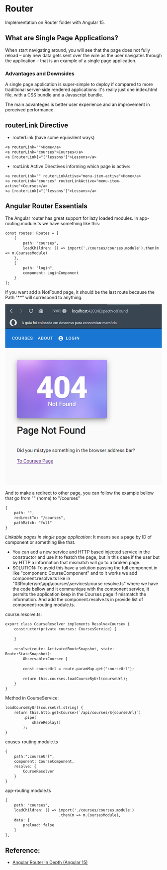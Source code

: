 # Router

Implementation on Router folder with Angular 15.

## What are Single Page Applications? 
When start navigating around, you will see that the page does not fully
reload – only new data gets sent over the wire as the user navigates
through the application – that is an example of a single page
application.


### Advantages and Downsides
A single page application is super-simple to deploy if compared to more traditional server-side rendered applications: it's really just one index.html file, with a CSS bundle and a Javascript bundle.

The main advanteges is better user experience and an improvement in perceived performance.

## routerLink Directive

- routerLink (have some equivalent ways)
```
<a routerLink="">Home</a>
<a routerLink="courses">Courses</a>
<a [routerLink]="['lessons']">Lessons</a>
```

- routLink Active Directives informing which page is active:
```
<a routerLink="" routerLinkActive="menu-item-active">Home</a>
<a routerLink="courses" routerLinkActive="menu-item-active">Courses</a>
<a [routerLink]="['lessons']">Lessons</a>
```

## Angular Router Essentials

The Angular router has great support for lazy loaded modules. In app-routing.module.ts we have something like this:

```
const routes: Routes = [
    {
        path: "courses",
        loadChildren: () => import('./courses/courses.module').then(m => m.CoursesModule)
    },
    {
        path: "login",
        component: LoginComponent
    }
];
```

If you want add a NotFound page, it should be the last route because the Path "**" will correspond to anything.

![plot](./images/03.404.png)

And to make a redirect to other page, you can follow the example bellow that go from "" (home) to "/courses"

```
{
    path: "",
    redirectTo: "/courses",
    pathMatch: "full"
}
```

*Linkable pages in single page application*: It means see a page by ID of component or something like that. 

- You can add a new service and HTTP based injected service in the constructor and use it to featch the page, but in this case if the user but by HTTP a information that mismatch will go to a broken page. 
- SOLUTION: To avoid this have a solution passing the full component in like "component: CourseComponent" and to it works we add component.resolve.ts like in "03Router\src\app\courses\services\course.resolve.ts" where we have the code bellow and it communique with the component service, it permits the application keep in the Courses page if mismatch the information. And add the component.resolve.ts in provide list of component-routing.module.ts.

course.resolve.ts:
```
export class CourseResolver implements Resolve<Course> {
    constructor(private courses: CoursesService) {

    }

    resolve(route: ActivatedRouteSnapshot, state: RouterStateSnapshot):
        Observable<Course> {

        const courseUrl = route.paramMap.get("courseUrl");

        return this.courses.loadCourseByUrl(courseUrl);
    }
}
```

Method in CourseService:
```
loadCourseByUrl(courseUrl:string) {
    return this.http.get<Course>(`/api/courses/${courseUrl}`)
        .pipe(
            shareReplay()
        );
}
```

couses-routing.module.ts
```
{
    path:":courseUrl",
    component: CourseComponent,
    resolve: {
        CourseResolver
    }
}
```

app-routing.module.ts
```
{
    path: "courses",
    loadChildren: () => import('./courses/courses.module')
                        .then(m => m.CoursesModule),
    data: {
        preload: false
    }
},
```

## Reference:

- [Angular Router In Depth (Angular 15)](https://www.udemy.com/course/angular-router-course/)